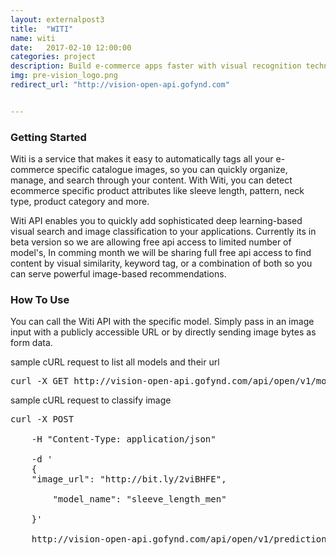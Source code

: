 ```yaml
---
layout: externalpost3
title:  "WITI"
name: witi
date:   2017-02-10 12:00:00
categories: project
description: Build e-commerce apps faster with visual recognition technology 
img: pre-vision_logo.png
redirect_url: "http://vision-open-api.gofynd.com"


---
```


<h3>Getting Started</h3>

<p>
Witi is a service that makes it easy to automatically tags all your e-commerce specific catalogue images, so you can quickly organize, manage, and search through your content. With Witi, you can detect ecommerce specific product attributes like sleeve length, pattern, neck type, product category and more.

</p>

<p>

Witi API enables you to quickly add sophisticated deep learning-based visual search and image classification to your applications. Currently its in beta version so we are allowing free api access to limited number of model's, In comming month we will be sharing full free api access to find content by visual similarity, keyword tag, or a combination of both so you can serve powerful image-based recommendations.

</p>

 
<h3>How To Use</h3>
<p>

You can call the Witi API with the specific model. Simply pass in an image input with a publicly accessible URL or by directly sending image bytes as form data.
</p>
<p>sample cURL request to list all models and their url
</p>

<pre>
curl -X GET http://vision-open-api.gofynd.com/api/open/v1/models-meta/
</pre>

<p>sample cURL request to classify image
</p>

<pre>
curl -X POST

    -H "Content-Type: application/json"

    -d '
    {
    "image_url": "http://bit.ly/2viBHFE",

        "model_name": "sleeve_length_men"

    }'

    http://vision-open-api.gofynd.com/api/open/v1/prediction/

</pre>

